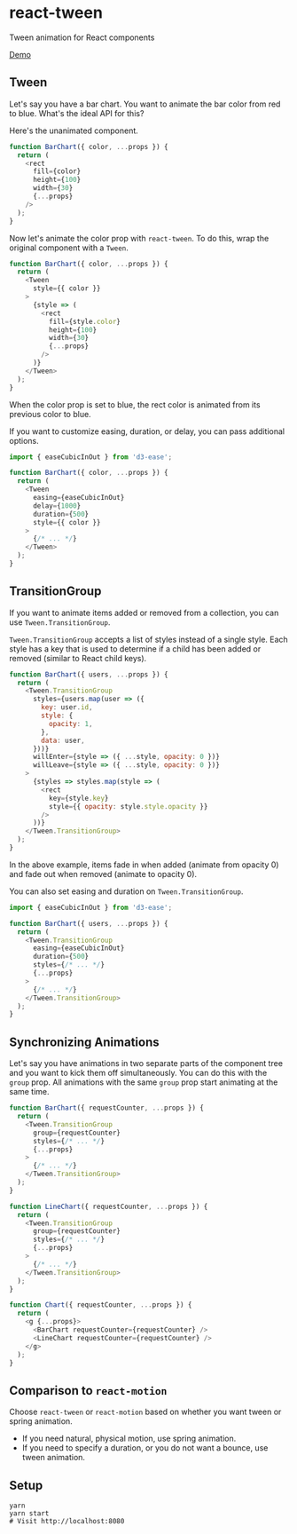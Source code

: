 react-tween
===
Tween animation for React components

[Demo](http://codepen.io/mking-clari/pen/XNYbJX)

Tween
---

Let's say you have a bar chart. You want to animate the bar color from red to blue. What's the ideal API for this?

Here's the unanimated component.

```javascript
function BarChart({ color, ...props }) {
  return (
    <rect
      fill={color}
      height={100}
      width={30}
      {...props}
    />
  );
}
```

Now let's animate the color prop with `react-tween`. To do this, wrap the original component with a `Tween`.

```javascript
function BarChart({ color, ...props }) {
  return (
    <Tween
      style={{ color }}
    >
      {style => (
        <rect
          fill={style.color}
          height={100}
          width={30}
          {...props}
        />
      )}
    </Tween>
  );
}
```

When the color prop is set to blue, the rect color is animated from its previous color to blue.

If you want to customize easing, duration, or delay, you can pass additional options.

```javascript
import { easeCubicInOut } from 'd3-ease';

function BarChart({ color, ...props }) {
  return (
    <Tween
      easing={easeCubicInOut}
      delay={1000}
      duration={500}
      style={{ color }}
    >
      {/* ... */}
    </Tween>
  );
}
```

TransitionGroup
---

If you want to animate items added or removed from a collection, you can use `Tween.TransitionGroup`.

`Tween.TransitionGroup` accepts a list of styles instead of a single style. Each style has a key that is used to determine if a child has been added or removed (similar to React child keys).

```javascript
function BarChart({ users, ...props }) {
  return (
    <Tween.TransitionGroup
      styles={users.map(user => ({
        key: user.id,
        style: {
          opacity: 1,
        },
        data: user,
      }))}
      willEnter={style => ({ ...style, opacity: 0 })}
      willLeave={style => ({ ...style, opacity: 0 })}
    >
      {styles => styles.map(style => (
        <rect
          key={style.key}
          style={{ opacity: style.style.opacity }}
        />
      ))}
    </Tween.TransitionGroup>
  );
}
```

In the above example, items fade in when added (animate from opacity 0) and fade out when removed (animate to opacity 0).

You can also set easing and duration on `Tween.TransitionGroup`.

```javascript
import { easeCubicInOut } from 'd3-ease';

function BarChart({ users, ...props }) {
  return (
    <Tween.TransitionGroup
      easing={easeCubicInOut}
      duration={500}
      styles={/* ... */}
      {...props}
    >
      {/* ... */}
    </Tween.TransitionGroup>
  );
}
```

Synchronizing Animations
---

Let's say you have animations in two separate parts of the component tree and you want to kick them off simultaneously. You can do this with the `group` prop. All animations with the same `group` prop start animating at the same time.

```javascript
function BarChart({ requestCounter, ...props }) {
  return (
    <Tween.TransitionGroup
      group={requestCounter}
      styles={/* ... */}
      {...props}
    >
      {/* ... */}
    </Tween.TransitionGroup>
  );
}

function LineChart({ requestCounter, ...props }) {
  return (
    <Tween.TransitionGroup
      group={requestCounter}
      styles={/* ... */}
      {...props}
    >
      {/* ... */}
    </Tween.TransitionGroup>
  );
}

function Chart({ requestCounter, ...props }) {
  return (
    <g {...props}>
      <BarChart requestCounter={requestCounter} />
      <LineChart requestCounter={requestCounter} />
    </g>
  );
}
```

Comparison to `react-motion`
---
Choose `react-tween` or `react-motion` based on whether you want tween or spring animation.
- If you need natural, physical motion, use spring animation.
- If you need to specify a duration, or you do not want a bounce, use tween animation.

Setup
---
```
yarn
yarn start
# Visit http://localhost:8080
```
